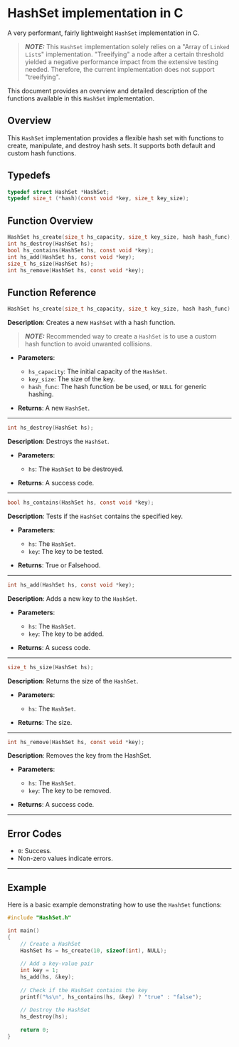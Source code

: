 # HashSet implementation in C

A very performant, fairly lightweight `HashSet` implementation in C.

> **_NOTE:_**  This `HashSet` implementation solely relies on a "Array of `Linked List`s" implementation. "Treeifying" a node after a certain threshold yielded a negative performance impact from the extensive testing needed. Therefore, the current implementation does not support "treeifying".

This document provides an overview and detailed description of the functions available in this `HashSet` implementation.

## Overview

This `HashSet` implementation provides a flexible hash set with functions to create, manipulate, and destroy hash sets. It supports both default and custom hash functions.

## Typedefs
```c
typedef struct HashSet *HashSet;
typedef size_t (*hash)(const void *key, size_t key_size);
```


## Function Overview
```c
HashSet hs_create(size_t hs_capacity, size_t key_size, hash hash_func);
int hs_destroy(HashSet hs);
bool hs_contains(HashSet hs, const void *key);
int hs_add(HashSet hs, const void *key);
size_t hs_size(HashSet hs);
int hs_remove(HashSet hs, const void *key);
```
## Function Reference

```c 
HashSet hs_create(size_t hs_capacity, size_t key_size, hash hash_func)
```

**Description**: Creates a new `HashSet` with a hash function.

> **_NOTE:_** Recommended way to create a `HashSet` is to use a custom hash function to avoid unwanted collisions.

- **Parameters**:
  - `hs_capacity`: The initial capacity of the `HashSet`.
  - `key_size`: The size of the key.
  - `hash_func`: The hash function be be used, or `NULL` for generic hashing.
  
- **Returns**: A new `HashSet`.

---

```c
int hs_destroy(HashSet hs);
```

**Description**: Destroys the `HashSet`.

- **Parameters**:
  - `hs`: The `HashSet` to be destroyed.
  
- **Returns**: A success code.

---

```c
bool hs_contains(HashSet hs, const void *key);
```

**Description**: Tests if the `HashSet` contains the specified key.

- **Parameters**:
  - `hs`: The `HashSet`.
  - `key`: The key to be tested.
  
- **Returns**: True or Falsehood.

---

```c
int hs_add(HashSet hs, const void *key);
```

**Description**: Adds a new key to the `HashSet`.

- **Parameters**:
  - `hs`: The `HashSet`.
  - `key`: The key to be added.
  
- **Returns**: A sucess code.

---

```c
size_t hs_size(HashSet hs);
```

**Description**: Returns the size of the `HashSet`.

- **Parameters**:
  - `hs`: The `HashSet`.
  
- **Returns**: The size.
  
---

```c
int hs_remove(HashSet hs, const void *key);
```

**Description**: Removes the key from the HashSet.

- **Parameters**:
  - `hs`: The `HashSet`.
  - `key`: The key to be removed.
  
- **Returns**: A success code.

---

## Error Codes

- `0`: Success.
- Non-zero values indicate errors.

---

## Example

Here is a basic example demonstrating how to use the `HashSet` functions:

```c
#include "HashSet.h"

int main()
{
    // Create a HashSet
    HashSet hs = hs_create(10, sizeof(int), NULL);
    
    // Add a key-value pair
    int key = 1;
    hs_add(hs, &key);
    
    // Check if the HashSet contains the key
    printf("%s\n", hs_contains(hs, &key) ? "true" : "false");
    
    // Destroy the HashSet
    hs_destroy(hs);
    
    return 0;
}

